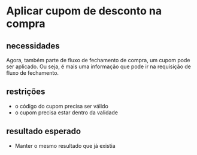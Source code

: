 # Aplicar cupom de desconto na compra

## necessidades
Agora, também parte de fluxo de fechamento de compra, um cupom pode ser aplicado. Ou seja, é mais uma informação que pode ir na requisição de fluxo de fechamento.

## restrições

* o código do cupom precisa ser válido
* o cupom precisa estar dentro da validade

## resultado esperado

* Manter o mesmo resultado que já existia